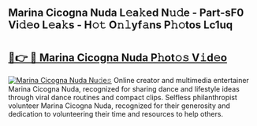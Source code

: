 ## Marina Cicogna Nuda L𝚎a𝚔ed N𝚞𝚍e - Part-sF0 Vi𝚍𝚎o L𝚎a𝚔s - H𝚘𝚝 O𝚗𝚕yf𝚊ns P𝚑𝚘tos Lc1uq

# <h2><a href="http://kf4koyl.oniu.top/?m=Marina+Cicogna+Nuda">🔗👉 🔴 Marina Cicogna Nuda P𝚑ot𝚘𝚜 V𝚒d𝚎o</a></h2>

[![Marina Cicogna Nuda Nu𝚍e𝚜](https://i.imgur.com/0qMVB7G.gif)](http://kf4koyl.oniu.top/?m=Marina+Cicogna+Nuda)
Online creator and multimedia entertainer Marina Cicogna Nuda, recognized for sharing dance and lifestyle ideas through viral dance routines and compact clips. Selfless philanthropist volunteer Marina Cicogna Nuda, recognized for their generosity and dedication to volunteering their time and resources to help others.  
